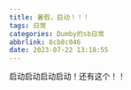 ```yaml
---
title: 暑假，启动！！！
tags: 日常
categories: Dumby的sb日常
abbrlink: 8cb8c046
date: 2023-07-22 13:18:55
---
```


启动启动启动启动！还有这个！！